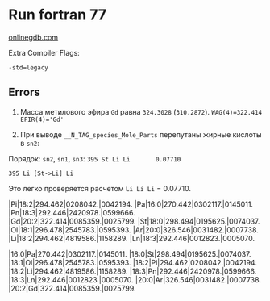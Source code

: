 # Run fortran 77

[onlinegdb.com](https://onlinegdb.com/online_fortran_compiler)

Extra Compiler Flags:

`-std=legacy`

## Errors

1. Масса метилового эфира `Gd` равна `324.3028` (`310.2872`).
   `WAG(4)=322.414`
   `EFIR(4)='Gd'`

2. При выводе `__N_TAG_species_Mole_Parts` перепутаны жирные кислоты в `sn2`:

Порядок: `sn2`, `sn1`, `sn3`:
`395 St Li Li       0.07710`

`395 Li [St->Li] Li`

Это легко проверяется расчетом `Li Li Li` = 0.07710.

|Pi|18:2|294.462|0208042.|0042194.
|Pa|16:0|270.442|0302117.|0145011.
|Pn|18:3|292.446|2420978.|0599666.
|Gd|20:2|322.414|0085359.|0025799.
|St|18:0|298.494|0195625.|0074037.
|Ol|18:1|296.478|2545783.|0595393.
|Ar|20:0|326.546|0031482.|0007738.
|Li|18:2|294.462|4819586.|1158289.
|Ln|18:3|292.446|0012823.|0005070.

|16:0|Pa|270.442|0302117.|0145011.
|18:0|St|298.494|0195625.|0074037.
|18:1|Ol|296.478|2545783.|0595393.
|18:2|Pi|294.462|0208042.|0042194.
|18:2|Li|294.462|4819586.|1158289.
|18:3|Pn|292.446|2420978.|0599666.
|18:3|Ln|292.446|0012823.|0005070.
|20:0|Ar|326.546|0031482.|0007738.
|20:2|Gd|322.414|0085359.|0025799.